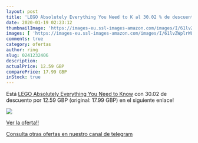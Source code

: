 ```yaml
---
layout: post
title: 'LEGO Absolutely Everything You Need to K al 30.02 % de descuento'
date: 2020-01-19 02:23:12
thumbnailImage: 'https://images-eu.ssl-images-amazon.com/images/I/61lvZWplrWL._SL200_.jpg'
images: [ 'https://images-eu.ssl-images-amazon.com/images/I/61lvZWplrWL._SL200_.jpg' ]
comments: true
category: ofertas
author: ring
slug: 0241232406
description:
actualPrice: 12.59 GBP
comparePrice: 17.99 GBP
inStock: true
---
```


Está [LEGO Absolutely Everything You Need to Know](https://www.amazon.com/dp/0241232406/?tag=redken08-20) con 30.02 de descuento por 12.59 GBP (original: 17.99 GBP) en el siguiente enlace!

[![](https://images-eu.ssl-images-amazon.com/images/I/61lvZWplrWL._SL200_.jpg)](https://www.amazon.com/dp/0241232406/?tag=redken08-20)

[Ver la oferta!!](https://www.amazon.com/dp/0241232406/?tag=redken08-20)

[Consulta otras ofertas en nuestro canal de telegram](https://t.me/s/ofertas25)
